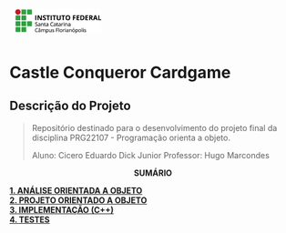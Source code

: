 <img src="img/ifsc-logo.png"
     width="30%"
     style="padding: 10px">

# Castle Conqueror Cardgame

## Descrição do Projeto

> Repositório destinado para o desenvolvimento do projeto final da disciplina PRG22107 - Programação orienta a objeto. 
> 
> Aluno: Cicero Eduardo Dick Junior
> Professor: Hugo Marcondes

<p align=center><strong>SUMÁRIO</strong></p>

[**1. ANÁLISE ORIENTADA A OBJETO**](./analise.md)<br>
[**2. PROJETO ORIENTADO A OBJETO**](./projeto.md)<br>
[**3. IMPLEMENTAÇÃO (C++)**](./implementacao.md)<br>
[**4. TESTES**](./testes.md)<br>